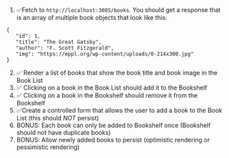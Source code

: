 1. ✅Fetch to `http://localhost:3005/books`. You should get a response that is an array of multiple book objects that look like this:
```
{ 
   "id": 1, 
   "title": "The Great Gatsby", 
   "author": "F. Scott Fitzgerald", 
   "img": "https://mppl.org/wp-content/uploads/0-214x300.jpg" 
}
```

2.  ✅ Render a list of books that show the book title and book image in the Book List
3.  ✅ Clicking on a book in the Book List should add it to the Bookshelf
4.  ✅ Clicking on a book in the Bookshelf should remove it from the Bookshelf
5.  ✅Create a controlled form that allows the user to add a book to the Book List (this should _NOT_ persist)
6. BONUS: Each book can only be added to Bookshelf once (Bookshelf should not have duplicate books)
7. BONUS: Allow newly added books to persist (optimistic rendering or pessimistic rendering)
